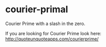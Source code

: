 courier-primal
==============

Courier Prime with a slash in the zero.

If you are looking for Courier Prime look here:  http://quoteunquoteapps.com/courierprime/
